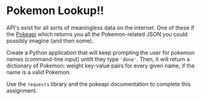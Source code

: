# Pokemon Lookup!!

API's exist for all sorts of meaningless data on the internet. One of these if the [Pokeapi](https://pokeapi.co/) which returns you all the Pokemon-related JSON you could possibly imagine (and then some).

Create a Python application that will keep prompting the user for pokemon names (command-line input) untilt they type `'done'`.  Then, it will return a dictionary of Pokemon: weight key-value pairs for every given name, if the name is a valid Pokemon.

Use the `requests` library and the pokeapi documentation to complete this assignment.